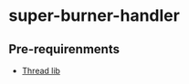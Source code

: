 # super-burner-handler

## Pre-requirenments
- [Thread lib](https://github.com/ivanseidel/ArduinoThread/archive/master.zip)
